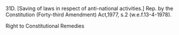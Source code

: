 31D. [Saving of laws in respect of anti-national activities.] Rep. by the Constitution (Forty-third Amendment) Act,1977, s.2 (w.e.f.13-4-1978).

 

Right to Constitutional Remedies

